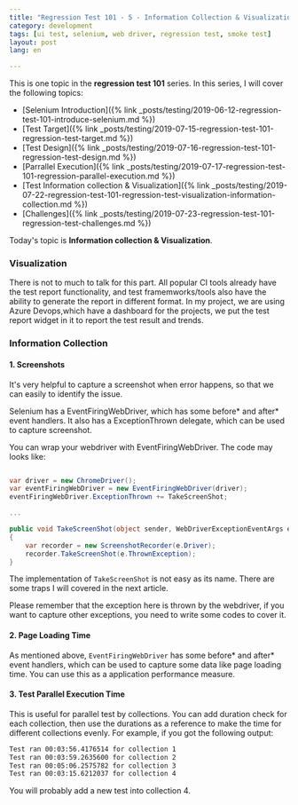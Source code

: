 ```yaml
---
title: "Regression Test 101 - 5 - Information Collection & Visualization"  
category: development  
tags: [ui test, selenium, web driver, regression test, smoke test]  
layout: post  
lang: en  

---
```


This is one topic in the **regression test 101** series. In this series, I will cover the following topics:


* [Selenium Introduction]({% link _posts/testing/2019-06-12-regression-test-101-introduce-selenium.md %})
* [Test Target]({% link _posts/testing/2019-07-15-regression-test-101-regression-test-target.md %})
* [Test Design]({% link _posts/testing/2019-07-16-regression-test-101-regression-test-design.md %})
* [Parrallel Execution]({% link _posts/testing/2019-07-17-regression-test-101-regression-parallel-execution.md %})
* [Test Information collection & Visualization]({% link _posts/testing/2019-07-22-regression-test-101-regression-test-visualization-information-collection.md %})
* [Challenges]({% link _posts/testing/2019-07-23-regression-test-101-regression-test-challenges.md %})


Today's topic is **Information collection & Visualization**.

### Visualization

There is not to much to talk for this part. All popular CI tools already have the test report functionality, and test framemworks/tools also have the ability to generate the report in different format. In my project, we are using Azure Devops,which have a dashboard for the projects, we put the test report widget in it to report the test result and trends.

### Information Collection

#### 1. Screenshots

It's very helpful to capture a screenshot when error happens, so that we can easily to identify the issue.

Selenium has a EventFiringWebDriver, which has some before* and after* event handlers. It also has a ExceptionThrown delegate, which can be used to capture screenshot. 

You can wrap your webdriver with EventFiringWebDriver. The code may looks like:

```csharp

var driver = new ChromeDriver();
var eventFiringWebDriver = new EventFiringWebDriver(driver);
eventFiringWebDriver.ExceptionThrown += TakeScreenShot;

...

public void TakeScreenShot(object sender, WebDriverExceptionEventArgs e)
{
    var recorder = new ScreenshotRecorder(e.Driver);
    recorder.TakeScreenShot(e.ThrownException);
}

```

The implementation of `TakeScreenShot` is not easy as its name. There are some traps I will covered in the next article.

Please remember that the exception here is thrown by the webdriver, if you want to capture other exceptions, you need to write some codes to cover it.

#### 2. Page Loading Time

As mentioned above, `EventFiringWebDriver` has some before* and after* event handlers, which can be used to capture some data like page loading time. You can use this as a application performance measure.

#### 3.  Test Parallel Execution Time 

This is useful for parallel test by collections. You can add duration check for each collection, then use the durations as a reference to make the time for different collections evenly. For example, if you got the following output:

```bash
Test ran 00:03:56.4176514 for collection 1
Test ran 00:03:59.2635600 for collection 2
Test ran 00:05:06.2575782 for collection 3 
Test ran 00:03:15.6212037 for collection 4
```

You will probably add a new test into collection 4.
